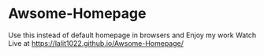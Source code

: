 # Awsome-Homepage
Use this instead of default homepage in browsers and Enjoy my work
Watch Live at https://lalit1022.github.io/Awsome-Homepage/
